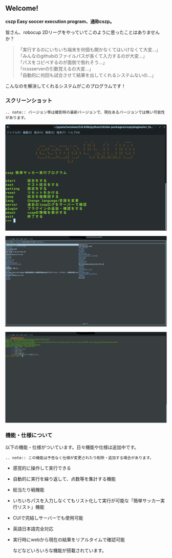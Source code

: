 ## Welcome!

**cszp Easy soccer execution program、通称cszp。**

皆さん、robocup 2Dリーグをやっていてこのように思ったことはありませんか？

>  「実行するのにいちいち端末を何個も開かなくてはいけなくて大変...」<br>
>  「みんなのgithubのファイルパスが長くて入力するのが大変...」<br>
>  「パスをコピペするのが面倒で倒れそう...」<br>
>  「rcssserverの引数覚えるの大変...」<br>
>  「自動的に何回も試合させて結果を出してくれるシステムないの...」

こんなのを解決してくれるシステムがこのプログラムです！

### スクリーンショット

```eval_rst
.. note:: バージョン等は撮影時の最新バージョンで、現在あるバージョンでは無い可能性があります。
```

![f:id:kumitatepazuru:20200621145340p:plain](./20200621145340.png)

![f:id:kumitatepazuru:20200621145505p:plain](./20200621145505.png)

![f:id:kumitatepazuru:20200621145558p:plain](./20200621145558.png)

###  機能・仕様について

以下の機能・仕様がついています。日々機能や仕様は追加中です。
```eval_rst
.. note:: この機能は予告なく仕様が変更されたり削除・追加する場合があります。
```

- 感覚的に操作して実行できる

- 自動的に実行を繰り返して、点数等を集計する機能

- 総当たり戦機能

- いちいちパスを入力しなくてもリスト化して実行が可能な「簡単サッカー実行リスト」機能

- CUIで完結しサーバーでも使用可能

- 英語日本語完全対応

- 実行時にwebから現在の結果をリアルタイムで確認可能

  などなどいろいろな機能が搭載されています。